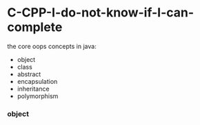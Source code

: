# C-CPP-I-do-not-know-if-I-can-complete

the core oops concepts in java: 

- object 
- class
- abstract
- encapsulation
- inheritance
- polymorphism

### object